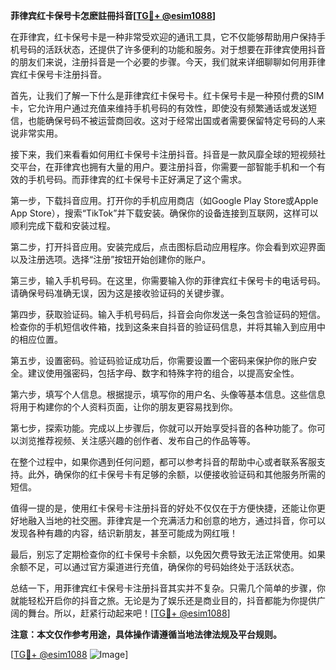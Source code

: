 **菲律宾红卡保号卡怎麽註冊抖音[[TG💪+ @esim1088](https://t.me/s/esim1088)]**

在菲律宾，红卡保号卡是一种非常受欢迎的通讯工具，它不仅能够帮助用户保持手机号码的活跃状态，还提供了许多便利的功能和服务。对于想要在菲律宾使用抖音的朋友们来说，注册抖音是一个必要的步骤。今天，我们就来详细聊聊如何用菲律宾红卡保号卡注册抖音。

首先，让我们了解一下什么是菲律宾红卡保号卡。红卡保号卡是一种预付费的SIM卡，它允许用户通过充值来维持手机号码的有效性，即使没有频繁通话或发送短信，也能确保号码不被运营商回收。这对于经常出国或者需要保留特定号码的人来说非常实用。

接下来，我们来看看如何用红卡保号卡注册抖音。抖音是一款风靡全球的短视频社交平台，在菲律宾也拥有大量的用户。要注册抖音，你需要一部智能手机和一个有效的手机号码。而菲律宾的红卡保号卡正好满足了这个需求。

第一步，下载抖音应用。打开你的手机应用商店（如Google Play Store或Apple App Store），搜索“TikTok”并下载安装。确保你的设备连接到互联网，这样可以顺利完成下载和安装过程。

第二步，打开抖音应用。安装完成后，点击图标启动应用程序。你会看到欢迎界面以及注册选项。选择“注册”按钮开始创建你的账户。

第三步，输入手机号码。在这里，你需要输入你的菲律宾红卡保号卡的电话号码。请确保号码准确无误，因为这是接收验证码的关键步骤。

第四步，获取验证码。输入手机号码后，抖音会向你发送一条包含验证码的短信。检查你的手机短信收件箱，找到这条来自抖音的验证码信息，并将其输入到应用中的相应位置。

第五步，设置密码。验证码验证成功后，你需要设置一个密码来保护你的账户安全。建议使用强密码，包括字母、数字和特殊字符的组合，以提高安全性。

第六步，填写个人信息。根据提示，填写你的用户名、头像等基本信息。这些信息将用于构建你的个人资料页面，让你的朋友更容易找到你。

第七步，探索功能。完成以上步骤后，你就可以开始享受抖音的各种功能了。你可以浏览推荐视频、关注感兴趣的创作者、发布自己的作品等等。

在整个过程中，如果你遇到任何问题，都可以参考抖音的帮助中心或者联系客服支持。此外，确保你的红卡保号卡有足够的余额，以便接收验证码和其他服务所需的短信。

值得一提的是，使用红卡保号卡注册抖音的好处不仅仅在于方便快捷，还能让你更好地融入当地的社交圈。菲律宾是一个充满活力和创意的地方，通过抖音，你可以发现各种有趣的内容，结识新朋友，甚至可能成为网红哦！

最后，别忘了定期检查你的红卡保号卡余额，以免因欠费导致无法正常使用。如果余额不足，可以通过官方渠道进行充值，确保你的号码始终处于活跃状态。

总结一下，用菲律宾红卡保号卡注册抖音其实并不复杂。只需几个简单的步骤，你就能轻松开启你的抖音之旅。无论是为了娱乐还是商业目的，抖音都能为你提供广阔的舞台。所以，赶紧行动起来吧！[[TG💪+ @esim1088](https://t.me/s/esim1088)]

**注意：本文仅作参考用途，具体操作请遵循当地法律法规及平台规则。** 

[[TG💪+ @esim1088](https://t.me/s/esim1088) ![Image](https://i.postimg.cc/4NQfJmqS/Snipaste-2025-05-13-00-14-12.png)]